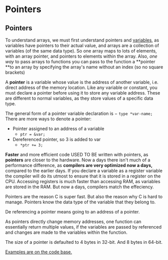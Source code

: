 # Pointers

## Pointers

To understand arrays, we must first understand pointers and [variables](variables-and-data-types.md#variables), as variables have pointers to their actual value, and arrays are a collection of variables (of the same data type). So one array maps to lots of elements, with an array pointer, and pointers to elements within the array. Also, _one way_ to pass arrays to functions you can pass to the function a **pointer **to an array by specifying the array's name without an index (so no square brackets)

A **pointer** is a variable whose value is the address of another variable, i.e. direct address of the memory location. Like any variable or constant, you must declare a pointer before using it to store any variable address. These are different to normal variables, as they store values of a specific data type. 

The general form of a pointer variable declaration is − `type *var-name;` There are more ways to denote a pointer:

* Pointer assigned to an address of a variable
  * `ptr = &var;`
* Dereferenced pointer, so 3 is added to var
  * `*ptr += 3;`

**Faster** and more efficient code USED TO BE written with pointers, as **pointers** are closer to the hardware. Now a days there isn't much of a performance difference, as **compilers are very optimized now a days,** compared to the earlier days. If you declare a variable as a register variable the compiler will do its utmost to ensure that it is stored in a register on the CPU. Accessing registers is much faster than accessing RAM, as variables are stored in the RAM. But now a days, compilers match the effeciency.

Pointers are the reason C is super fast. But also the reason why C is hard to manage. Pointers know the data type of the variable that they belong to.

De referencing a pointer means going to an address of a pointer.

As pointers directly change memory addresses, one function can essentially return multiple values, if the variables are passed by referenced and changes are made to the variables within the function.

The size of a pointer is defaulted to 4 bytes in 32-bit. And 8 bytes in 64-bit.

[Examples are on the code base.](https://adnantech.gitbook.io/code/code/c/pointers)
